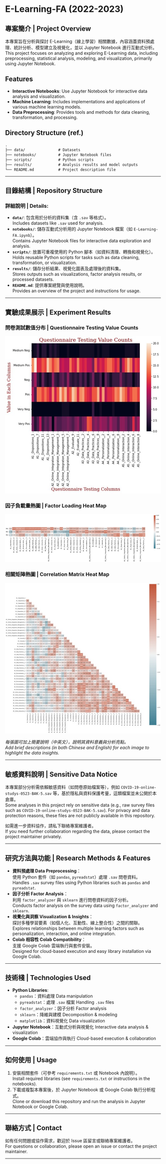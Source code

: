# E-Learning-FA (2022-2023)

## 專案簡介 | Project Overview

本專案旨在分析與探討 E-Learning（線上學習）相關數據，內容涵蓋資料預處理、統計分析、模型建立及視覺化，並以 Jupyter Notebook 進行互動式分析。  
This project focuses on analyzing and exploring E-Learning data, including preprocessing, statistical analysis, modeling, and visualization, primarily using Jupyter Notebook.

## Features
- **Interactive Notebooks**: Use Jupyter Notebook for interactive data analysis and visualization.
- **Machine Learning**: Includes implementations and applications of various machine learning models.
- **Data Preprocessing**: Provides tools and methods for data cleaning, transformation, and processing.

## Directory Structure (ref.)
```plaintext
.
├── data/               # Datasets
├── notebooks/          # Jupyter Notebook files
├── scripts/            # Python scripts
├── results/            # Analysis results and model outputs
└── README.md           # Project description file
```
---

## 目錄結構 | Repository Structure

### 詳細說明 | Details:
- **`data/`**: 包含用於分析的資料集（含 `.sav` 等格式）。  
  Includes datasets like `.sav` used for analysis.
- **`notebooks/`**: 儲存互動式分析用的 Jupyter Notebook 檔案（如 `E-Learning-FA.ipynb`）。  
  Contains Jupyter Notebook files for interactive data exploration and analysis.
- **`scripts/`**: 放置可重複使用的 Python 腳本（如資料清理、轉換和視覺化）。  
  Holds reusable Python scripts for tasks such as data cleaning, transformation, or visualization.
- **`results/`**: 儲存分析結果、視覺化圖表及處理後的資料集。  
  Stores outputs such as visualizations, factor analysis results, or processed datasets.
- **`README.md`**: 提供專案總覽與使用說明。  
  Provides an overview of the project and instructions for usage.

---

## 實驗成果展示 | Experiment Results

### 問卷測試數值分布 | Questionnaire Testing Value Counts
![問卷測試數值分布](assets/Questionnaire%20Testing%20Value%20Counts.jpg)

### 因子負載量熱圖 | Factor Loading Heat Map
![因子負載量熱圖](assets/Factor%20Loading%20Heat%20Map.jpg)

### 相關矩陣熱圖 | Correlation Matrix Heat Map
![相關矩陣熱圖](assets/Correlation%20Matrix%20Heat%20Map.jpg)

*每張圖可加上簡要說明（中英文），說明其資料意義與分析亮點。*  
*Add brief descriptions (in both Chinese and English) for each image to highlight the data insights.*

---

## 敏感資料說明 | Sensitive Data Notice

本專案部分分析需依賴敏感資料（如問卷原始檔案等），例如 `COVID-19-online-studys-0523-BAK-5.sav` 等，基於隱私與資料保護考量，這類檔案並未公開於本倉庫。  
Some analyses in this project rely on sensitive data (e.g., raw survey files such as `COVID-19-online-studys-0523-BAK-5.sav`). For privacy and data protection reasons, these files are not publicly available in this repository.

如需進一步資料協作，請私下聯絡專案維護者。  
If you need further collaboration regarding the data, please contact the project maintainer privately.

---

## 研究方法與功能 | Research Methods & Features

- **資料預處理 Data Preprocessing**：  
  使用 Python 套件（如 `pandas`, `pyreadstat`）處理 `.sav` 問卷資料。  
  Handles `.sav` survey files using Python libraries such as `pandas` and `pyreadstat`.
- **因子分析 Factor Analysis**：  
  利用 `factor_analyzer` 與 `sklearn` 進行問卷資料的因子分析。  
  Conducts factor analysis on the survey data using `factor_analyzer` and `sklearn`.
- **視覺化與洞察 Visualization & Insights**：  
  探討多種學習要素（如個人化、互動性、線上整合性）之間的關聯。  
  Explores relationships between multiple learning factors such as personalization, interaction, and online integration.
- **Colab 相容性 Colab Compatibility**：  
  支援 Google Colab 雲端執行與套件安裝。  
  Designed for cloud-based execution and easy library installation via Google Colab.

---

## 技術棧 | Technologies Used

- **Python Libraries**:
  - `pandas`：資料處理 Data manipulation
  - `pyreadstat`：處理 `.sav` 檔案 Handling `.sav` files
  - `factor_analyzer`：因子分析 Factor analysis
  - `sklearn`：降維與建模 Decomposition & modeling
  - `matplotlib`：資料視覺化 Data visualization
- **Jupyter Notebook**：互動式分析與視覺化 Interactive data analysis & visualization
- **Google Colab**：雲端協作與執行 Cloud-based execution & collaboration

---

## 如何使用 | Usage

1. 安裝相關套件（可參考 `requirements.txt` 或 Notebook 內說明）。  
   Install required libraries (see `requirements.txt` or instructions in the notebooks).
2. 下載或複製本專案後，於 Jupyter Notebook 或 Google Colab 執行分析程式。  
   Clone or download this repository and run the analysis in Jupyter Notebook or Google Colab.

---

## 聯絡方式 | Contact

如有任何問題或協作需求，歡迎於 Issue 區留言或聯絡專案維護者。  
For questions or collaboration, please open an issue or contact the project maintainer.

---

